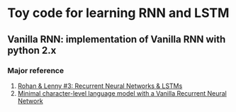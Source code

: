 # Toy code for learning RNN and LSTM

## Vanilla RNN: implementation of Vanilla RNN with python 2.x
### Major reference
1.  [Rohan & Lenny #3: Recurrent Neural Networks & LSTMs](https://ayearofai.com/rohan-lenny-3-recurrent-neural-networks-10300100899b)
2.  [Minimal character-level language model with a Vanilla Recurrent Neural Network](https://gist.github.com/karpathy/d4dee566867f8291f086)
